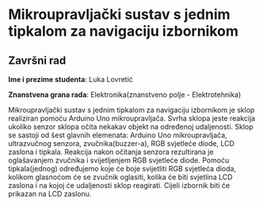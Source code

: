 # Mikroupravljački sustav s jednim tipkalom za navigaciju izbornikom

## Završni rad 

**Ime i prezime studenta**: Luka Lovretić

**Znanstvena grana rada**: Elektronika(znanstveno polje - Elektrotehnika)

Mikroupravljački sustav s jednim tipkalom za navigaciju izbornikom je sklop realiziran pomoću Arduino Uno mikroupravljača. Svrha sklopa jeste reakcija ukoliko senzor
sklopa očita nekakav objekt na određenoj udaljenosti. Sklop se sastoji od šest glavnih elemenata: Arduino Uno mikroupravljača, ultrazvučnog senzora, zvučnika(buzzer-a),
RGB svjetleće diode, LCD zaslona i tipkala. Reakcija nakon očitanja senzora rezultirana je oglašavanjem zvučnika i svijetljenjem RGB svjetleće diode. Pomoću
tipkala(jednog) određujemo koje će boje svijetliti RGB svjetleća dioda, kolikom glasnoćom će se zvučnik oglasiti, kolika će biti svjetlina LCD zaslona i na kojoj će
udaljenosti sklop reagirati. Cijeli izbornik biti će prikazan na LCD zaslonu.
